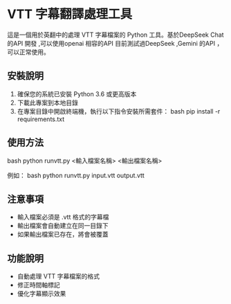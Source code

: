 # VTT 字幕翻譯處理工具

這是一個用於英翻中的處理 VTT 字幕檔案的 Python 工具。基於DeepSeek Chat 的API 開發 ,可以使用openai 相容的API 
目前測試過DeepSeek ,Gemini  的API ，可以正常使用。

## 安裝說明

1. 確保您的系統已安裝 Python 3.6 或更高版本
2. 下載此專案到本地目錄
3. 在專案目錄中開啟終端機，執行以下指令安裝所需套件：
bash
pip install -r requirements.txt

## 使用方法

bash
python runvtt.py <輸入檔案名稱> <輸出檔案名稱>

例如：
bash
python runvtt.py input.vtt output.vtt

 

## 注意事項

- 輸入檔案必須是 .vtt 格式的字幕檔
- 輸出檔案會自動建立在同一目錄下
- 如果輸出檔案已存在，將會被覆蓋

## 功能說明

- 自動處理 VTT 字幕檔案的格式
- 修正時間軸標記
- 優化字幕顯示效果


 